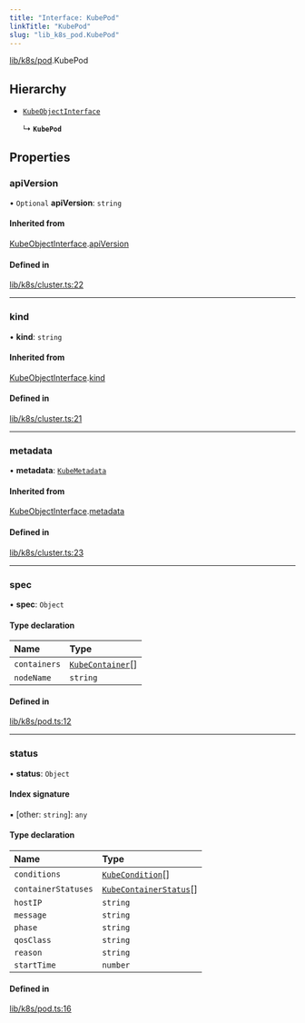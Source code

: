```yaml
---
title: "Interface: KubePod"
linkTitle: "KubePod"
slug: "lib_k8s_pod.KubePod"
---
```


[lib/k8s/pod](../modules/lib_k8s_pod.md).KubePod

## Hierarchy

- [`KubeObjectInterface`](lib_k8s_cluster.KubeObjectInterface.md)

  ↳ **`KubePod`**

## Properties

### apiVersion

• `Optional` **apiVersion**: `string`

#### Inherited from

[KubeObjectInterface](lib_k8s_cluster.KubeObjectInterface.md).[apiVersion](lib_k8s_cluster.KubeObjectInterface.md#apiversion)

#### Defined in

[lib/k8s/cluster.ts:22](https://github.com/kinvolk/headlamp/blob/168f394/frontend/src/lib/k8s/cluster.ts#L22)

___

### kind

• **kind**: `string`

#### Inherited from

[KubeObjectInterface](lib_k8s_cluster.KubeObjectInterface.md).[kind](lib_k8s_cluster.KubeObjectInterface.md#kind)

#### Defined in

[lib/k8s/cluster.ts:21](https://github.com/kinvolk/headlamp/blob/168f394/frontend/src/lib/k8s/cluster.ts#L21)

___

### metadata

• **metadata**: [`KubeMetadata`](lib_k8s_cluster.KubeMetadata.md)

#### Inherited from

[KubeObjectInterface](lib_k8s_cluster.KubeObjectInterface.md).[metadata](lib_k8s_cluster.KubeObjectInterface.md#metadata)

#### Defined in

[lib/k8s/cluster.ts:23](https://github.com/kinvolk/headlamp/blob/168f394/frontend/src/lib/k8s/cluster.ts#L23)

___

### spec

• **spec**: `Object`

#### Type declaration

| Name | Type |
| :------ | :------ |
| `containers` | [`KubeContainer`](lib_k8s_cluster.KubeContainer.md)[] |
| `nodeName` | `string` |

#### Defined in

[lib/k8s/pod.ts:12](https://github.com/kinvolk/headlamp/blob/168f394/frontend/src/lib/k8s/pod.ts#L12)

___

### status

• **status**: `Object`

#### Index signature

▪ [other: `string`]: `any`

#### Type declaration

| Name | Type |
| :------ | :------ |
| `conditions` | [`KubeCondition`](lib_k8s_cluster.KubeCondition.md)[] |
| `containerStatuses` | [`KubeContainerStatus`](lib_k8s_cluster.KubeContainerStatus.md)[] |
| `hostIP` | `string` |
| `message` | `string` |
| `phase` | `string` |
| `qosClass` | `string` |
| `reason` | `string` |
| `startTime` | `number` |

#### Defined in

[lib/k8s/pod.ts:16](https://github.com/kinvolk/headlamp/blob/168f394/frontend/src/lib/k8s/pod.ts#L16)
